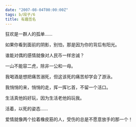 ```yaml
---
date: "2007-08-04T00:00:00Z"
tags: b/段子/6
title: 有趣签名
---
```


狂欢是一群人的孤单……

如果你看到面前的阴影，别怕，那是因为你的背后有阳光。

谁能对偶的感情就像对人民币一样忠诚？

一山不能容二虎，除非一公和一母。

我喝酒是想把痛苦溺死，但这该死的痛苦却学会了游泳。 

我悄悄的来，悄悄的走，挥一挥匕首，不留一个活口。

生活真他妈好玩，因为生活老他妈玩我。

活着，以死的姿态……

爱情就像两个拉着橡皮筋的人，受伤的总是不愿意放手的那一个！
